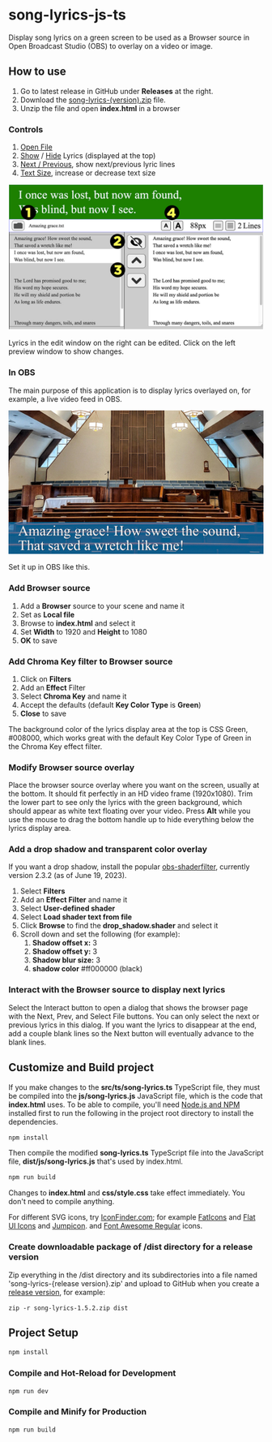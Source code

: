 # song-lyrics-js-ts

Display song lyrics on a green screen to be used as a Browser source in Open 
Broadcast Studio (OBS) to overlay on a video or image.

## How to use

1. Go to latest release in GitHub under **Releases** at the right.
2. Download the [song-lyrics-(version).zip](https://github.com/laurenra/song-lyrics-js-ts/releases/download/v0.9.1/song-lyrics-0.9.1.zip) file.
3. Unzip the file and open **index.html** in a browser

### Controls

1. [Open File](img-readme/controls-1-open-file.jpg)
2. [Show](img-readme/controls-2-lyrics-show.jpg) / [Hide](img-readme/controls-2-lyrics-hide.jpg) Lyrics (displayed at the top)
3. [Next / Previous](img-readme/controls-3-next-prev-lyrics.jpg), show next/previous lyric lines
4. [Text Size](img-readme/controls-4-text-size.jpg), increase or decrease text size

![Overview of controls](img-readme/controls-0-overview.jpg)

Lyrics in the edit window on the right can be edited. Click on the left 
preview window to show changes. 

### In OBS
The main purpose of this application is to display lyrics overlayed on, for 
example, a live video feed in OBS.

![Lyrics overlay example in OBS (image)](img-readme/obs-lyrics-example.jpg)

Set it up in OBS like this.

### Add Browser source
1. Add a **Browser** source to your scene and name it
2. Set as **Local file**
3. Browse to **index.html** and select it
4. Set **Width** to 1920 and **Height** to 1080
5. **OK** to save

### Add Chroma Key filter to Browser source
1. Click on **Filters**
2. Add an **Effect** Filter
3. Select **Chroma Key** and name it
4. Accept the defaults (default **Key Color Type** is **Green**)
5. **Close** to save

The background color of the lyrics display area at the top is CSS Green, 
#008000, which works great with the default Key Color Type of Green in the 
Chroma Key effect filter.

### Modify Browser source overlay
Place the browser source overlay where you want on the screen, usually at the 
bottom. It should fit perfectly in an HD video frame (1920x1080). Trim the 
lower part to see only the lyrics with the green background, which should 
appear as white text floating over your video. Press **Alt** while you use the 
mouse to drag the bottom handle up to hide everything below the lyrics 
display area.

### Add a drop shadow and transparent color overlay
If you want a drop shadow, install the popular 
[obs-shaderfilter](https://obsproject.com/forum/resources/obs-shaderfilter.1736/), 
currently version 2.3.2 (as of June 19, 2023).

1. Select **Filters**
2. Add an **Effect Filter** and name it
3. Select **User-defined shader**
4. Select **Load shader text from file**
5. Click **Browse** to find the **drop_shadow.shader** and select it
6. Scroll down and set the following (for example):
   1. **Shadow offset x:** 3
   2. **Shadow offset y:** 3
   3. **Shadow blur size:** 3
   4. **shadow color** #ff000000 (black)

### Interact with the Browser source to display next lyrics
Select the Interact button to open a dialog that shows the browser page with 
the Next, Prev, and Select File buttons. You can only select the next or 
previous lyrics in this dialog. If you want the lyrics to disappear at the 
end, add a couple blank lines so the Next button will eventually advance to 
the blank lines.

## Customize and Build project

If you make changes to the **src/ts/song-lyrics.ts** TypeScript file, 
they must be compiled into the **js/song-lyrics.js** JavaScript file, 
which is the code that **index.html** uses. To be able to compile, you'll need 
[Node.js and NPM](https://docs.npmjs.com/downloading-and-installing-node-js-and-npm) 
installed first to run the following in the project root directory to install 
the dependencies.

```sh
npm install
```

Then compile the modified **song-lyrics.ts** TypeScript file into the 
JavaScript file, **dist/js/song-lyrics.js** that's used by index.html.

```sh
npm run build
```

Changes to **index.html** and **css/style.css** take effect immediately. You don't 
need to compile anything.

For different SVG icons, try [IconFinder.com](https://www.iconfinder.com/); for 
example [FatIcons](https://www.iconfinder.com/iconsets/faticons) and 
[Flat UI Icons](https://www.iconfinder.com/iconsets/flat-ui-icons-24-px) and 
[Jumpicon](https://www.iconfinder.com/search/icons?family=jumpicon-glyph). and 
[Font Awesome Regular](https://www.iconfinder.com/search/icons?family=font-awesome-regular) icons.

### Create downloadable package of /dist directory for a release version

Zip everything in the /dist directory and its subdirectories into a file named
'song-lyrics-{release version}.zip' and upload to GitHub when you create a
[release version](https://docs.github.com/en/repositories/releasing-projects-on-github/managing-releases-in-a-repository),
for example:

```shell
zip -r song-lyrics-1.5.2.zip dist
```

## Project Setup

```sh
npm install
```

### Compile and Hot-Reload for Development

```sh
npm run dev
```

### Compile and Minify for Production

```sh
npm run build
```
